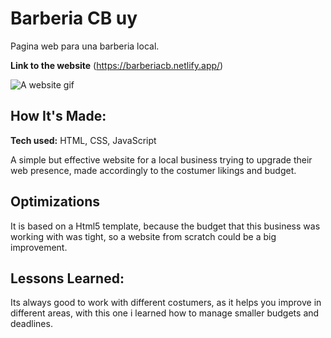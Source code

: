 # Barberia CB uy
Pagina web para una barberia local.

**Link to the website** (https://barberiacb.netlify.app/)

![A website gif](https://github.com/andresgonzalezarbildi/barberiaCB/blob/main/Websitet%20Gif.gif?raw=true)

## How It's Made:

**Tech used:** HTML, CSS, JavaScript

A simple but effective website for a local business trying to upgrade their web presence, made accordingly to the costumer likings and budget.

## Optimizations
It is based on a Html5 template, because the budget that this business was working with was tight, so a website from scratch could be a big improvement.



## Lessons Learned:

Its always good to work with different costumers, as it helps you improve in different areas, with this one i learned how to manage smaller budgets and deadlines.
